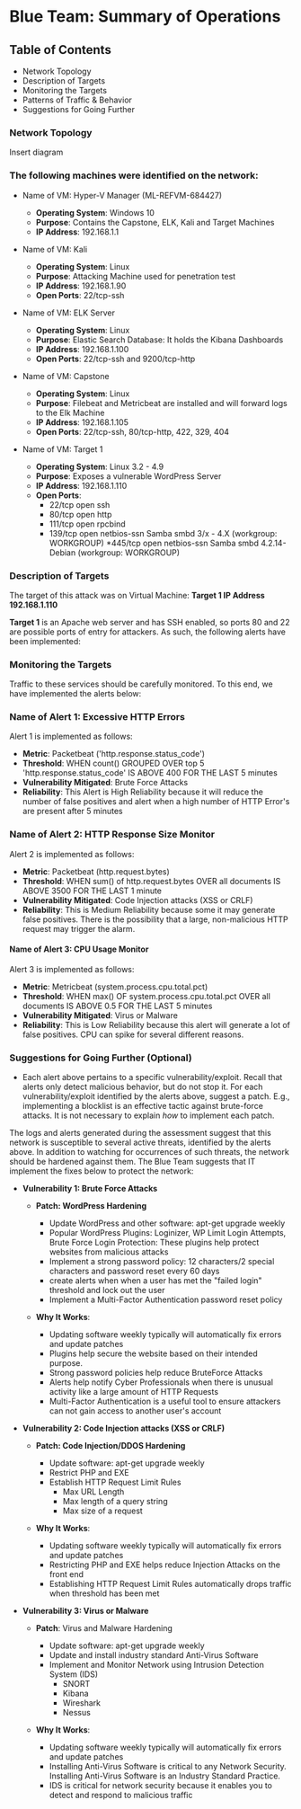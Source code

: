 # Blue Team: Summary of Operations

## Table of Contents
- Network Topology
- Description of Targets
- Monitoring the Targets
- Patterns of Traffic & Behavior
- Suggestions for Going Further

### Network Topology
Insert diagram

### The following machines were identified on the network:

- Name of VM: Hyper-V Manager (ML-REFVM-684427)
  - **Operating System**: Windows 10
  - **Purpose**: Contains the Capstone, ELK, Kali and Target Machines
  - **IP Address**: 192.168.1.1

- Name of VM: Kali 
  - **Operating System**: Linux
  - **Purpose**: Attacking Machine used for penetration test 
  - **IP Address**: 192.168.1.90 
  - **Open Ports**: 22/tcp-ssh

- Name of VM: ELK Server
  - **Operating System**: Linux 
  - **Purpose**: Elastic Search Database: It holds the Kibana Dashboards
  - **IP Address**: 192.168.1.100
  - **Open Ports**: 22/tcp-ssh and 9200/tcp-http

- Name of VM: Capstone
  - **Operating System**: Linux
  - **Purpose**: Filebeat and Metricbeat are installed and will forward logs to the Elk Machine
  - **IP Address**: 192.168.1.105
  - **Open Ports**: 22/tcp-ssh, 80/tcp-http, 422, 329, 404

- Name of VM: Target 1
  - **Operating System**: Linux 3.2 - 4.9
  - **Purpose**: Exposes a vulnerable WordPress Server
  - **IP Address**: 192.168.1.110
  - **Open Ports**:
    * 22/tcp open ssh
    * 80/tcp open http
    * 111/tcp open rpcbind
    * 139/tcp open netbios-ssn Samba smbd 3/x - 4.X (workgroup: WORKGROUP)
    *445/tcp open netbios-ssn Samba smbd 4.2.14-Debian (workgroup: WORKGROUP)

### Description of Targets

The target of this attack was on Virtual Machine: **Target 1 IP Address 192.168.1.110**

**Target 1** is an Apache web server and has SSH enabled, so ports 80 and 22 are possible ports of entry for attackers. As such, the following alerts have been implemented:

### Monitoring the Targets

Traffic to these services should be carefully monitored. To this end, we have implemented the alerts below:

### Name of Alert 1: Excessive HTTP Errors

Alert 1 is implemented as follows:
  - **Metric**: Packetbeat ('http.response.status_code')
  - **Threshold**: WHEN count() GROUPED OVER top 5 'http.response.status_code' IS ABOVE 400 FOR THE LAST 5 minutes
  - **Vulnerability Mitigated**: Brute Force Attacks 
  - **Reliability**: This Alert is High Reliability because it will reduce the number of false positives and alert when a high number of HTTP Error's are present after 5 minutes

### Name of Alert 2: HTTP Response Size Monitor

Alert 2 is implemented as follows:
  - **Metric**: Packetbeat (http.request.bytes)
  - **Threshold**: WHEN sum() of http.request.bytes OVER all documents IS ABOVE 3500 FOR THE LAST 1 minute
  - **Vulnerability Mitigated**: Code Injection attacks (XSS or CRLF)
  - **Reliability**: This is Medium Reliability because some it may generate false positives. There is the possibility that a large, non-malicious HTTP request may trigger the alarm.

#### Name of Alert 3: CPU Usage Monitor

Alert 3 is implemented as follows:
  - **Metric**: Metricbeat (system.process.cpu.total.pct) 
  - **Threshold**: WHEN max() OF system.process.cpu.total.pct OVER all documents IS ABOVE 0.5 FOR THE LAST 5 minutes
  - **Vulnerability Mitigated**: Virus or Malware
  - **Reliability**: This is Low Reliability because this alert will generate a lot of false positives. CPU can spike for several different reasons. 

### Suggestions for Going Further (Optional)
 
- Each alert above pertains to a specific vulnerability/exploit. Recall that alerts only detect malicious behavior, but do not stop it. For each vulnerability/exploit identified by the alerts above, suggest a patch. E.g., implementing a blocklist is an effective tactic against brute-force attacks. It is not necessary to explain _how_ to implement each patch.

The logs and alerts generated during the assessment suggest that this network is susceptible to several active threats, identified by the alerts above. In addition to watching for occurrences of such threats, the network should be hardened against them. The Blue Team suggests that IT implement the fixes below to protect the network:

- **Vulnerability 1: Brute Force Attacks** 

  - **Patch: WordPress Hardening**

    * Update WordPress and other software: apt-get upgrade weekly
    * Popular WordPress Plugins: Loginizer, WP Limit Login Attempts, Brute Force Login Protection: These plugins help protect websites from malicious attacks
    * Implement a strong password policy: 12 characters/2 special characters and password reset every 60 days
    * create alerts when when a user has met the "failed login" threshold and lock out the user
    * Implement a Multi-Factor Authentication password reset policy

  - **Why It Works**: 

    * Updating software weekly typically will automatically fix errors and update patches
    * Plugins help secure the website based on their intended purpose. 
    * Strong password policies help reduce BruteForce Attacks
    * Alerts help notify Cyber Professionals when there is unusual activity like a large amount of HTTP Requests
    * Multi-Factor Authentication is a useful tool to ensure attackers can not gain access to another user's account 

- **Vulnerability 2: Code Injection attacks (XSS or CRLF)**

  - **Patch: Code Injection/DDOS Hardening**

    * Update software: apt-get upgrade weekly
    * Restrict PHP and EXE 
    * Establish HTTP Request Limit Rules 
        - Max URL Length
        - Max length of a query string
        - Max size of a request
    
  - **Why It Works**: 

    * Updating software weekly typically will automatically fix errors and update patches
    * Restricting PHP and EXE helps reduce Injection Attacks on the front end
    * Establishing HTTP Request Limit Rules automatically drops traffic when threshold has been met

- **Vulnerability 3: Virus or Malware** 

  - **Patch**: Virus and Malware Hardening

    * Update software: apt-get upgrade weekly
    * Update and install industry standard Anti-Virus Software
    * Implement and Monitor Network using Intrusion Detection System (IDS) 
        - SNORT
        - Kibana
        - Wireshark
        - Nessus
    
  - **Why It Works**: 

     * Updating software weekly typically will automatically fix errors and update patches
     * Installing Anti-Virus Software is critical to any Network Security. Installing Anti-Virus Software is an Industry Standard Practice.
     * IDS is critical for network security because it enables you to detect and respond to malicious traffic